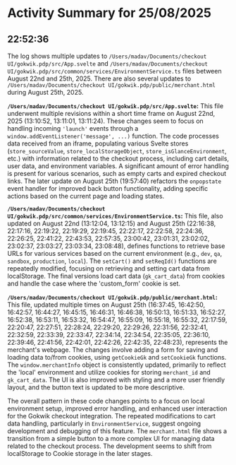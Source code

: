 # Activity Summary for 25/08/2025

## 22:52:36
The log shows multiple updates to `/Users/madav/Documents/checkout UI/gokwik.pdp/src/App.svelte` and `/Users/madav/Documents/checkout UI/gokwik.pdp/src/common/services/EnvironmentService.ts`  files between August 22nd and 25th, 2025.  There are also several updates to `/Users/madav/Documents/checkout UI/gokwik.pdp/public/merchant.html` during August 25th, 2025.

**`/Users/madav/Documents/checkout UI/gokwik.pdp/src/App.svelte`:** This file underwent multiple revisions within a short time frame on August 22nd, 2025 (13:10:52, 13:11:01, 13:11:24).  These changes seem to focus on handling incoming `'launch'` events through a `window.addEventListener('message', ...)` function. The code processes data received from an iframe, populating various Svelte stores (`store_sourceValue`, `store_localStorageObject`, `store_isGlanceEnvironment`, etc.) with information related to the checkout process, including cart details, user data, and environment variables.  A significant amount of error handling is present for various scenarios, such as empty carts and expired checkout links.  The later update on August 25th (19:57:40) refactors the `onpopstate` event handler for improved back button functionality, adding specific actions based on the current page and loading states.

**`/Users/madav/Documents/checkout UI/gokwik.pdp/src/common/services/EnvironmentService.ts`:** This file, also updated on August 22nd (13:12:04, 13:12:15) and August 25th (22:16:38, 22:17:16, 22:19:22, 22:19:29, 22:19:45, 22:22:17, 22:22:58, 22:24:36, 22:26:25, 22:41:22, 22:43:53, 22:57:35, 23:00:42, 23:01:31, 23:02:02, 23:02:37, 23:03:27, 23:03:34, 23:08:48), defines functions to retrieve base URLs for various services based on the current environment (e.g., `dev`, `qa`, `sandbox`, `production`, `local`).  The  `setCart()` and `setReqId()` functions are repeatedly modified, focusing on retrieving and setting cart data from localStorage.  The final versions  load cart data (`gk_cart_data`) from cookies and handle the case where the 'custom_form' cookie is set.

**`/Users/madav/Documents/checkout UI/gokwik.pdp/public/merchant.html`:** This file, updated multiple times on August 25th (16:37:45, 16:42:50, 16:42:57, 16:44:27, 16:45:15, 16:46:31, 16:46:38, 16:50:13, 16:51:33, 16:52:27, 16:52:38, 16:53:11, 16:53:32, 16:54:47, 16:55:09, 16:55:18, 16:55:32, 22:17:59, 22:20:47, 22:27:51, 22:28:24, 22:29:20, 22:29:26, 22:31:56, 22:32:41, 22:32:59, 22:33:39, 22:33:47, 22:34:14, 22:34:54, 22:35:05, 22:36:10, 22:39:46, 22:41:56, 22:42:01, 22:42:26, 22:42:35, 22:48:23), represents the merchant's webpage. The changes involve adding a form for saving and loading data to/from cookies, using `getCookieGk` and `setCookieGk` functions.  The  `window.merchantInfo` object is consistently updated, primarily to reflect the 'local' environment and utilize cookies for storing `merchant_id` and `gk_cart_data`. The UI is also improved with styling and a more user friendly layout, and the button text is updated to be more descriptive.


The overall pattern in these code changes points to a focus on local environment setup, improved error handling, and enhanced user interaction for the Gokwik checkout integration. The repeated modifications to cart data handling, particularly in `EnvironmentService`, suggest ongoing development and debugging of this feature. The `merchant.html` file shows a transition from a simple button to a more complex UI for managing data related to the checkout process.  The development seems to shift from localStorage to Cookie storage in the later stages.
